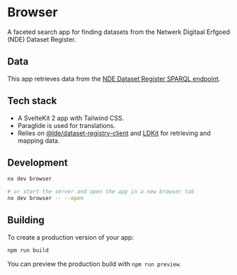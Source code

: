 # Browser

A faceted search app for finding datasets from the Netwerk Digitaal Erfgoed (NDE) Dataset Register.

## Data

This app retrieves data from the [NDE Dataset Register SPARQL endpoint](../../README.md#search-dataset-descriptions).

## Tech stack

- A SvelteKit 2 app with Tailwind CSS.
- Paraglide is used for translations.
- Relies on [@lde/dataset-registry-client](https://www.npmjs.com/package/@lde/dataset-registry-client)
  and [LDKit](https://ldkit.io) for retrieving and mapping data.

## Development

```sh
nx dev browser

# or start the server and open the app in a new browser tab
nx dev browser -- --open
```

## Building

To create a production version of your app:

```sh
npm run build
```

You can preview the production build with `npm run preview`.
